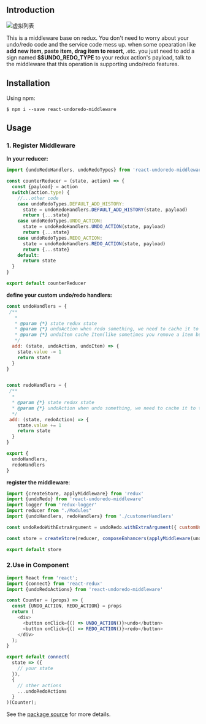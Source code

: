 ## Introduction

![虚拟列表](https://user-images.githubusercontent.com/45328460/174484654-a68dfad7-f895-4882-b9aa-cbb4a4972693.gif)

This is a middleware base on redux. You don't need to worry about your undo/redo code and the service code mess up. when some opearation like **add new item, paste item, drag item to resort**, .etc. you just need to add a sign named **$$UNDO_REDO_TYPE** to your redux action's payload, talk to the middleware that this operation is supporting undo/redo features.

## Installation

Using npm:

```
$ npm i --save react-undoredo-middleware
```

## Usage

### 1. Register Middleware

**In your reducer:**

```js
import {undoRedoHandlers, undoRedoTypes} from 'react-undoredo-middleware'

const counterReducer = (state, action) => {
  const {payload} = action
  switch(action.type) {
	//...other code
	case undoRedoTypes.DEFAULT_ADD_HISTORY:
	  state = undoRedoHandlers.DEFAULT_ADD_HISTORY(state, payload)
      return {...state}
    case undoRedoTypes.UNDO_ACTION:
      state = undoRedoHandlers.UNDO_ACTION(state, payload)
      return {...state}
    case undoRedoTypes.REDO_ACTION:
      state = undoRedoHandlers.REDO_ACTION(state, payload)
      return {...state}
    default:
      return state
  }
}

export default counterReducer
```

**define your custom undo/redo handlers:**

```js
const undoHandlers = {
 /**
   * 
   * @param {*} state redux state 
   * @param {*} undoAction when redo something, we need to cache it to the undoAction
   * @param {*} undoItem cache Item(like sometimes you remove a item but may recover it in the future)
   */
  add: (state, undoAction, undoItem) => {
    state.value -= 1
	return state
  }
}


const redoHandlers = {
 /**
  * 
  * @param {*} state redux state 
  * @param {*} undoAction when undo something, we need to cache it to the redoAction
  */
 add: (state, redoAction) => {
    state.value += 1
	return state
  }
}

export {
  undoHandlers,
  redoHandlers
}
```

**register the middleware**:

```js
import {createStore, applyMiddleware} from 'redux'
import {undoRedo} from 'react-undoredo-middleware'
import logger from 'redux-logger'
import reducer from "./Modules"
import {undoHandlers, redoHandlers} from './customerHandlers'

const undoRedoWithExtraArgument = undoRedo.withExtraArgument({ customUndoHandlers: undoHandlers, customRedoHandlers: redoHandlers })

const store = createStore(reducer, composeEnhancers(applyMiddleware(undoRedoWithExtraArgument, logger)))

export default store
```

### 2.Use in Component

```js
import React from 'react';
import {connect} from 'react-redux'
import {undoRedoActions} from 'react-undoredo-middleware'

const Counter = (props) => {
  const {UNDO_ACTION, REDO_ACTION} = props
  return (
    <div>
      <button onClick={() => UNDO_ACTION()}>undo</button>
      <button onClick={() => REDO_ACTION()}>redo</button>
    </div>
  );
}

export default connect(
  state => ({
    // your state
  }),
  {
   	// other actions
    ...undoRedoActions
  }
)(Counter);
```

See the [package source](https://github.com/1347575247/react-undoredo-middleware) for more details.
